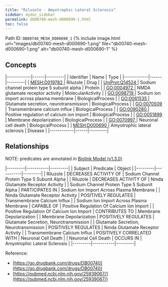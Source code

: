 ```yaml
---
title: "Riluzole - Amyotrophic Lateral Sclerosis"
sidebar: mydoc_sidebar
permalink: db00740-mesh-d000690-1.html
toc: false 
---
```



Path ID: `DB00740_MESH_D000690_1`
{% include image.html url="images/db00740-mesh-d000690-1.png" file="db00740-mesh-d000690-1.png" alt="db00740-mesh-d000690-1" %}

## Concepts

|------------|------|---------|
| Identifier | Name | Type    |
|------------|------|---------|
| <a href="https://identifiers.org/MESH:D019782">MESH:D019782 </a> | Riluzole | Drug |
| <a href="https://identifiers.org/UniProt:Q14524">UniProt:Q14524 </a> | Sodium channel protein type 5 subunit alpha | Protein |
| <a href="https://identifiers.org/GO:0004972">GO:0004972 </a> | NMDA glutamate receptor activity | MolecularActivity |
| <a href="https://identifiers.org/GO:0098719">GO:0098719 </a> | Sodium ion import across plasma membrane | BiologicalProcess |
| <a href="https://identifiers.org/GO:0061535">GO:0061535 </a> | Glutamate secretion, neurotransmission | BiologicalProcess |
| <a href="https://identifiers.org/GO:0070509">GO:0070509 </a> | Transmembrane calcium influx | BiologicalProcess |
| <a href="https://identifiers.org/GO:0090280">GO:0090280 </a> | Positive regulation of calcium ion import | BiologicalProcess |
| <a href="https://identifiers.org/GO:0051899">GO:0051899 </a> | Membrane depolarization | BiologicalProcess |
| <a href="https://identifiers.org/GO:0070997">GO:0070997 </a> | Neuronal cell death | BiologicalProcess |
| <a href="https://identifiers.org/MESH:D000690">MESH:D000690 </a> | Amyotrophic lateral sclerosis | Disease |
|------------|------|---------|

## Relationships


NOTE: predicates are annotated in <a href="https://github.com/biolink/biolink-model/releases/tag/v1.3.0">Biolink Model (v1.3.0)</a>

|---------|-----------|---------|
| Subject | Predicate | Object  |
|---------|-----------|---------|
| Riluzole | DECREASES ACTIVITY OF | Sodium Channel Protein Type 5 Subunit Alpha |
| Riluzole | DECREASES ACTIVITY OF | Nmda Glutamate Receptor Activity |
| Sodium Channel Protein Type 5 Subunit Alpha | PARTICIPATES IN | Sodium Ion Import Across Plasma Membrane |
| Nmda Glutamate Receptor Activity | POSITIVELY REGULATES | Transmembrane Calcium Influx |
| Sodium Ion Import Across Plasma Membrane | CAPABLE OF | Positive Regulation Of Calcium Ion Import |
| Positive Regulation Of Calcium Ion Import | CONTRIBUTES TO | Membrane Depolarization |
| Membrane Depolarization | POSITIVELY REGULATES | Glutamate Secretion, Neurotransmission |
| Glutamate Secretion, Neurotransmission | POSITIVELY REGULATES | Nmda Glutamate Receptor Activity |
| Transmembrane Calcium Influx | POSITIVELY CORRELATED WITH | Neuronal Cell Death |
| Neuronal Cell Death | OCCURS IN | Amyotrophic Lateral Sclerosis |
|---------|-----------|---------|

Reference: 
  - [https://go.drugbank.com/drugs/DB00740](https://go.drugbank.com/drugs/DB00740)
  - [https://pubmed.ncbi.nlm.nih.gov/25939067/](https://pubmed.ncbi.nlm.nih.gov/25939067/)
